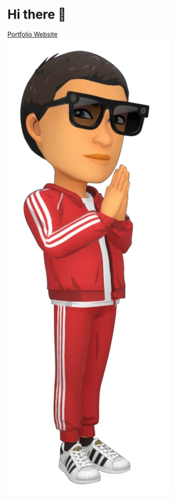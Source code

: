 # Hi there 👋
[Portfolio Website](https://therealdj97.github.io/)\
![img](https://github.com/therealdj97/therealdj97/blob/main/Snapchat-493441800-01%201.svg)


<!--
**therealdj97/therealdj97** is a ✨ _special_ ✨ repository because its `README.md` (this file) appears on your GitHub profile.

Here are some ideas to get you started:

- 🔭 I’m currently working on ...
- 🌱 I’m currently learning ...
- 👯 I’m looking to collaborate on ...
- 🤔 I’m looking for help with ...
- 💬 Ask me about ...
- 📫 How to reach me: ...
- 😄 Pronouns: ...
- ⚡ Fun fact: ...
-->

